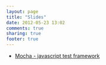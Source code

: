 ```yaml
---
layout: page
title: "Slides"
date: 2012-05-23 13:02
comments: true
sharing: true
footer: true
---
```


- [Mocha - javascript test framework](/slides/introduce_mocha_for_rest_api_testing)
